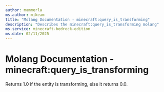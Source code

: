 ```yaml
---
author: mammerla
ms.author: mikeam
title: "Molang Documentation - minecraft:query_is_transforming"
description: "Describes the minecraft:query_is_transforming molang"
ms.service: minecraft-bedrock-edition
ms.date: 02/11/2025 
---
```


# Molang Documentation - minecraft:query_is_transforming

Returns 1.0 if the entity is transforming, else it returns 0.0.
